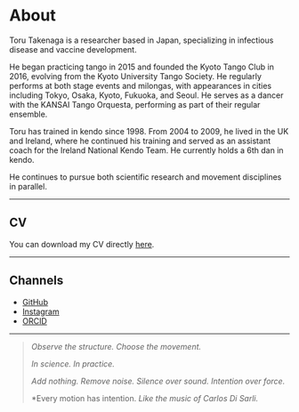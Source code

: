 # About

Toru Takenaga is a researcher based in Japan, specializing in infectious disease and vaccine development.

He began practicing tango in 2015 and founded the Kyoto Tango Club in 2016, evolving from the Kyoto University Tango Society.
He regularly performs at both stage events and milongas, with appearances in cities including Tokyo, Osaka, Kyoto, Fukuoka, and Seoul. 
He serves as a dancer with the KANSAI Tango Orquesta, performing as part of their regular ensemble.

Toru has trained in kendo since 1998. From 2004 to 2009, he lived in the UK and Ireland, where he continued his training and served as an assistant coach for the Ireland National Kendo Team. He currently holds a 6th dan in kendo.

He continues to pursue both scientific research and movement disciplines in parallel.

---
## CV

You can download my CV directly [here](/CV_25.pdf).

---
## Channels

* [GitHub](https://github.com/torutakenaga)
* [Instagram](https://instagram.com/toru_takenaga)
* [ORCID](https://orcid.org/0000-0002-1277-4156)
  
---

> *Observe the structure. Choose the movement.*
>
> *In science. In practice.*
>
> *Add nothing. Remove noise. Silence over sound. Intention over force.*
>
> *Every motion has intention.
> *Like the music of Carlos Di Sarli.*
